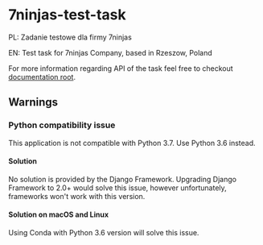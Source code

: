 # 7ninjas-test-task
PL: Zadanie testowe dla firmy 7ninjas

EN: Test task for 7ninjas Company, based in Rzeszow, Poland


For more information regarding API of the task feel free to checkout [documentation root](docs/index.md).

## Warnings

### Python compatibility issue
This application is not compatible with Python 3.7. Use Python 3.6 instead.

#### Solution

No solution is provided by the Django Framework. Upgrading Django Framework to 2.0+ would solve this issue,
however unfortunately, frameworks won't work with this version.

#### Solution on macOS and Linux

Using Conda with Python 3.6 version will solve this issue.

